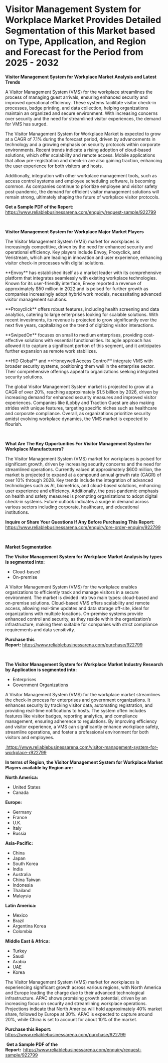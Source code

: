 <p><h1>Visitor Management System for Workplace Market Provides Detailed Segmentation of this Market based on Type, Application, and Region and Forecast for the Period from 2025 - 2032</h1></p><p><strong>Visitor Management System for Workplace Market Analysis and Latest Trends</strong></p>
<p><p>A Visitor Management System (VMS) for the workplace streamlines the process of managing guest arrivals, ensuring enhanced security and improved operational efficiency. These systems facilitate visitor check-in processes, badge printing, and data collection, helping organizations maintain an organized and secure environment. With increasing concerns over security and the need for streamlined visitor experiences, the demand for VMS has surged.</p><p>The Visitor Management System for Workplace Market is expected to grow at a CAGR of 7.1% during the forecast period, driven by advancements in technology and a growing emphasis on security protocols within corporate environments. Recent trends indicate a rising adoption of cloud-based solutions, which offer scalability and remote access. Mobile applications that allow pre-registration and check-in are also gaining traction, enhancing the user experience for both visitors and hosts.</p><p>Additionally, integration with other workplace management tools, such as access control systems and employee scheduling software, is becoming common. As companies continue to prioritize employee and visitor safety post-pandemic, the demand for efficient visitor management solutions will remain strong, ultimately shaping the future of workplace visitor protocols.</p></p>
<p><strong>Get a Sample PDF of the Report:&nbsp;</strong> <a href="https://www.reliablebusinessarena.com/enquiry/request-sample/922799?utm_campaign=3255&utm_medium=2&utm_source=Github&utm_content=ia&utm_term=18042025&utm_id=visitor-management-system-for-workplace">https://www.reliablebusinessarena.com/enquiry/request-sample/922799</a></p>
<p>&nbsp;</p>
<p><strong>Visitor Management System for Workplace Major Market Players</strong></p>
<p><p>The Visitor Management System (VMS) market for workplaces is increasingly competitive, driven by the need for enhanced security and operational efficiency. Key players include Envoy, Proxyclick, and Veristream, which are leading in innovation and user experience, enhancing visitor check-in processes with digital solutions.</p><p>**Envoy** has established itself as a market leader with its comprehensive platform that integrates seamlessly with existing workplace technologies. Known for its user-friendly interface, Envoy reported a revenue of approximately $50 million in 2022 and is poised for further growth as companies increasingly adopt hybrid work models, necessitating advanced visitor management solutions.</p><p>**Proxyclick** offers robust features, including health screening and data analytics, catering to large enterprises looking for scalable solutions. With recent investments, its revenue is projected to grow significantly over the next five years, capitalizing on the trend of digitizing visitor interactions.</p><p>**SwipedOn** focuses on small to medium enterprises, providing cost-effective solutions with essential functionalities. Its agile approach has allowed it to capture a significant portion of this segment, and it anticipates further expansion as remote work stabilizes.</p><p>**HID Global** and **Honeywell Access Control** integrate VMS with broader security systems, positioning them well in the enterprise sector. Their comprehensive offerings appeal to organizations seeking integrated security solutions.</p><p>The global Visitor Management System market is projected to grow at a CAGR of over 20%, reaching approximately $1.5 billion by 2026, driven by increasing demand for enhanced security measures and improved visitor experiences. Companies like iLobby and Traction Guest are also making strides with unique features, targeting specific niches such as healthcare and corporate compliance. Overall, as organizations prioritize security amidst evolving workplace dynamics, the VMS market is expected to flourish.</p></p>
<p>&nbsp;</p>
<p><strong>What Are The Key Opportunities For Visitor Management System for Workplace Manufacturers?</strong></p>
<p><p>The Visitor Management System (VMS) market for workplaces is poised for significant growth, driven by increasing security concerns and the need for streamlined operations. Currently valued at approximately $600 million, the market is projected to expand at a compound annual growth rate (CAGR) of over 10% through 2028. Key trends include the integration of advanced technologies such as AI, biometrics, and cloud-based solutions, enhancing user experience and efficiency. Additionally, the post-pandemic emphasis on health and safety measures is prompting organizations to adopt digital check-in systems. Future outlook indicates a surge in demand across various sectors including corporate, healthcare, and educational institutions.</p></p>
<p><strong>Inquire or Share Your Questions If Any Before Purchasing This Report:</strong> <a href="https://www.reliablebusinessarena.com/enquiry/pre-order-enquiry/922799?utm_campaign=3255&utm_medium=2&utm_source=Github&utm_content=ia&utm_term=18042025&utm_id=visitor-management-system-for-workplace">https://www.reliablebusinessarena.com/enquiry/pre-order-enquiry/922799</a></p>
<p>&nbsp;</p>
<p><strong>Market Segmentation</strong></p>
<p><strong>The Visitor Management System for Workplace Market Analysis by types is segmented into:</strong></p>
<p><ul><li>Cloud-based</li><li>On-premise</li></ul></p>
<p><p>A Visitor Management System (VMS) for the workplace enables organizations to efficiently track and manage visitors in a secure environment. The market is divided into two main types: cloud-based and on-premise solutions. Cloud-based VMS offers scalability and remote access, allowing real-time updates and data storage off-site, ideal for organizations with multiple locations. On-premise systems provide enhanced control and security, as they reside within the organization’s infrastructure, making them suitable for companies with strict compliance requirements and data sensitivity.</p></p>
<p><strong>Purchase this Report:&nbsp;</strong><a href="https://www.reliablebusinessarena.com/purchase/922799?utm_campaign=3255&utm_medium=2&utm_source=Github&utm_content=ia&utm_term=18042025&utm_id=visitor-management-system-for-workplace">https://www.reliablebusinessarena.com/purchase/922799</a></p>
<p>&nbsp;</p>
<p><strong>The Visitor Management System for Workplace Market Industry Research by Application is segmented into:</strong></p>
<p><ul><li>Enterprises</li><li>Government Organizations</li></ul></p>
<p><p>A Visitor Management System (VMS) for the workplace market streamlines the check-in process for enterprises and government organizations. It enhances security by tracking visitor data, automating registration, and providing real-time notifications to hosts. The system often includes features like visitor badges, reporting analytics, and compliance management, ensuring adherence to regulations. By improving efficiency and visitor experience, a VMS can significantly enhance workplace safety, streamline operations, and foster a professional environment for both visitors and employees.</p></p>
<p><a href="https://www.reliablebusinessarena.com/visitor-management-system-for-workplace-r922799?utm_campaign=3255&utm_medium=2&utm_source=Github&utm_content=ia&utm_term=18042025&utm_id=visitor-management-system-for-workplace">&nbsp;https://www.reliablebusinessarena.com/visitor-management-system-for-workplace-r922799</a></p>
<p><strong>In terms of Region, the Visitor Management System for Workplace Market Players available by Region are:</strong></p>
<p>
    <p> <strong> North America: </strong>
        <ul>
            <li>United States</li>
            <li>Canada</li>
        </ul>
        </p> 
    <p> <strong> Europe: </strong>
        <ul>
            <li>Germany</li>
            <li>France</li>
            <li>U.K.</li>
            <li>Italy</li>
            <li>Russia</li>
        </ul>
        </p> 
    <p> <strong> Asia-Pacific: </strong>
        <ul>
            <li>China</li>
            <li>Japan</li>
            <li>South Korea</li>
            <li>India</li>
            <li>Australia</li>
            <li>China Taiwan</li>
            <li>Indonesia</li>
            <li>Thailand</li>
            <li>Malaysia</li>
        </ul>
        </p> 
    <p> <strong> Latin America: </strong>
        <ul>
            <li>Mexico</li>
            <li>Brazil</li>
            <li>Argentina Korea</li>
            <li>Colombia</li>
        </ul>
        </p> 
    <p> <strong> Middle East & Africa: </strong>
        <ul>
            <li>Turkey</li>
            <li>Saudi</li>
            <li>Arabia</li>
            <li>UAE</li>
            <li>Korea</li>
        </ul>
    </p>
    </p>
<p><p>The Visitor Management System (VMS) market for workplaces is experiencing significant growth across various regions, with North America and Europe leading the charge due to their advanced technological infrastructure. APAC shows promising growth potential, driven by an increasing focus on security and streamlining workplace operations. Projections indicate that North America will hold approximately 40% market share, followed by Europe at 30%. APAC is expected to capture around 20%, while China is set to account for about 10% of the market.</p></p>
<p><strong>Purchase this Report: </strong><a href="https://www.reliablebusinessarena.com/purchase/922799?utm_campaign=3255&utm_medium=2&utm_source=Github&utm_content=ia&utm_term=18042025&utm_id=visitor-management-system-for-workplace">https://www.reliablebusinessarena.com/purchase/922799</a></p>
<p>&nbsp;<strong>Get a Sample PDF of the Report:&nbsp;&nbsp;</strong><a href="https://www.reliablebusinessarena.com/enquiry/request-sample/922799?utm_campaign=3255&utm_medium=2&utm_source=Github&utm_content=ia&utm_term=18042025&utm_id=visitor-management-system-for-workplace">https://www.reliablebusinessarena.com/enquiry/request-sample/922799</a></p>
<p><strong></strong></p>
<p><p></p><p></p><p></p></p>